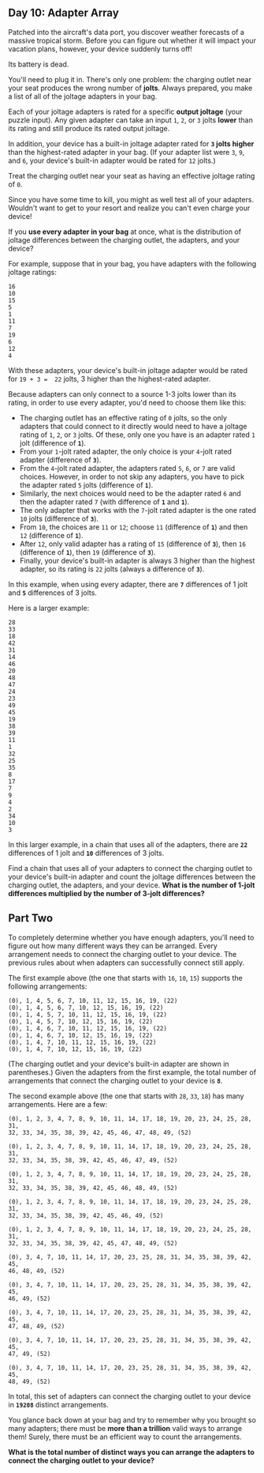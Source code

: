 
## Day 10: Adapter Array

Patched into the aircraft's data port, you discover weather forecasts of a massive tropical storm. Before you can figure out whether it will impact your vacation plans, however, your device suddenly turns off!

Its battery is dead.

You'll need to plug it in. There's only one problem: the charging outlet near your seat produces the wrong number of  **jolts**. Always prepared, you make a list of all of the joltage adapters in your bag.

Each of your joltage adapters is rated for a specific  **output joltage**  (your puzzle input). Any given adapter can take an input  `1`,  `2`, or  `3`  jolts  **lower**  than its rating and still produce its rated output joltage.

In addition, your device has a built-in joltage adapter rated for  **`3`  jolts higher**  than the highest-rated adapter in your bag. (If your adapter list were  `3`,  `9`, and  `6`, your device's built-in adapter would be rated for  `12`  jolts.)

Treat the charging outlet near your seat as having an effective joltage rating of  `0`.

Since you have some time to kill, you might as well test all of your adapters. Wouldn't want to get to your resort and realize you can't even charge your device!

If you  **use every adapter in your bag**  at once, what is the distribution of joltage differences between the charging outlet, the adapters, and your device?

For example, suppose that in your bag, you have adapters with the following joltage ratings:

```
16
10
15
5
1
11
7
19
6
12
4
```

With these adapters, your device's built-in joltage adapter would be rated for  `19 + 3 =  22`  jolts, 3 higher than the highest-rated adapter.

Because adapters can only connect to a source 1-3 jolts lower than its rating, in order to use every adapter, you'd need to choose them like this:

-   The charging outlet has an effective rating of  `0`  jolts, so the only adapters that could connect to it directly would need to have a joltage rating of  `1`,  `2`, or  `3`  jolts. Of these, only one you have is an adapter rated  `1`  jolt (difference of  **`1`**).
-   From your  `1`-jolt rated adapter, the only choice is your  `4`-jolt rated adapter (difference of  **`3`**).
-   From the  `4`-jolt rated adapter, the adapters rated  `5`,  `6`, or  `7`  are valid choices. However, in order to not skip any adapters, you have to pick the adapter rated  `5`  jolts (difference of  **`1`**).
-   Similarly, the next choices would need to be the adapter rated  `6`  and then the adapter rated  `7`  (with difference of  **`1`**  and  **`1`**).
-   The only adapter that works with the  `7`-jolt rated adapter is the one rated  `10`  jolts (difference of  **`3`**).
-   From  `10`, the choices are  `11`  or  `12`; choose  `11`  (difference of  **`1`**) and then  `12`  (difference of  **`1`**).
-   After  `12`, only valid adapter has a rating of  `15`  (difference of  **`3`**), then  `16`  (difference of  **`1`**), then  `19`  (difference of  **`3`**).
-   Finally, your device's built-in adapter is always 3 higher than the highest adapter, so its rating is  `22`  jolts (always a difference of  **`3`**).

In this example, when using every adapter, there are  **`7`**  differences of 1 jolt and  **`5`**  differences of 3 jolts.

Here is a larger example:

```
28
33
18
42
31
14
46
20
48
47
24
23
49
45
19
38
39
11
1
32
25
35
8
17
7
9
4
2
34
10
3
```

In this larger example, in a chain that uses all of the adapters, there are  **`22`**  differences of 1 jolt and  **`10`**  differences of 3 jolts.

Find a chain that uses all of your adapters to connect the charging outlet to your device's built-in adapter and count the joltage differences between the charging outlet, the adapters, and your device.  **What is the number of 1-jolt differences multiplied by the number of 3-jolt differences?**


## Part Two

To completely determine whether you have enough adapters, you'll need to figure out how many different ways they can be arranged. Every arrangement needs to connect the charging outlet to your device. The previous rules about when adapters can successfully connect still apply.

The first example above (the one that starts with  `16`,  `10`,  `15`) supports the following arrangements:

```
(0), 1, 4, 5, 6, 7, 10, 11, 12, 15, 16, 19, (22)
(0), 1, 4, 5, 6, 7, 10, 12, 15, 16, 19, (22)
(0), 1, 4, 5, 7, 10, 11, 12, 15, 16, 19, (22)
(0), 1, 4, 5, 7, 10, 12, 15, 16, 19, (22)
(0), 1, 4, 6, 7, 10, 11, 12, 15, 16, 19, (22)
(0), 1, 4, 6, 7, 10, 12, 15, 16, 19, (22)
(0), 1, 4, 7, 10, 11, 12, 15, 16, 19, (22)
(0), 1, 4, 7, 10, 12, 15, 16, 19, (22)
```

(The charging outlet and your device's built-in adapter are shown in parentheses.) Given the adapters from the first example, the total number of arrangements that connect the charging outlet to your device is  **`8`**.

The second example above (the one that starts with  `28`,  `33`,  `18`) has many arrangements. Here are a few:

```
(0), 1, 2, 3, 4, 7, 8, 9, 10, 11, 14, 17, 18, 19, 20, 23, 24, 25, 28, 31,
32, 33, 34, 35, 38, 39, 42, 45, 46, 47, 48, 49, (52)

(0), 1, 2, 3, 4, 7, 8, 9, 10, 11, 14, 17, 18, 19, 20, 23, 24, 25, 28, 31,
32, 33, 34, 35, 38, 39, 42, 45, 46, 47, 49, (52)

(0), 1, 2, 3, 4, 7, 8, 9, 10, 11, 14, 17, 18, 19, 20, 23, 24, 25, 28, 31,
32, 33, 34, 35, 38, 39, 42, 45, 46, 48, 49, (52)

(0), 1, 2, 3, 4, 7, 8, 9, 10, 11, 14, 17, 18, 19, 20, 23, 24, 25, 28, 31,
32, 33, 34, 35, 38, 39, 42, 45, 46, 49, (52)

(0), 1, 2, 3, 4, 7, 8, 9, 10, 11, 14, 17, 18, 19, 20, 23, 24, 25, 28, 31,
32, 33, 34, 35, 38, 39, 42, 45, 47, 48, 49, (52)

(0), 3, 4, 7, 10, 11, 14, 17, 20, 23, 25, 28, 31, 34, 35, 38, 39, 42, 45,
46, 48, 49, (52)

(0), 3, 4, 7, 10, 11, 14, 17, 20, 23, 25, 28, 31, 34, 35, 38, 39, 42, 45,
46, 49, (52)

(0), 3, 4, 7, 10, 11, 14, 17, 20, 23, 25, 28, 31, 34, 35, 38, 39, 42, 45,
47, 48, 49, (52)

(0), 3, 4, 7, 10, 11, 14, 17, 20, 23, 25, 28, 31, 34, 35, 38, 39, 42, 45,
47, 49, (52)

(0), 3, 4, 7, 10, 11, 14, 17, 20, 23, 25, 28, 31, 34, 35, 38, 39, 42, 45,
48, 49, (52)
```

In total, this set of adapters can connect the charging outlet to your device in  **`19208`**  distinct arrangements.

You glance back down at your bag and try to remember why you brought so many adapters; there must be  **more than a trillion**  valid ways to arrange them! Surely, there must be  an efficient way  to count the arrangements.

**What is the total number of distinct ways you can arrange the adapters to connect the charging outlet to your device?**